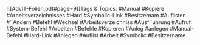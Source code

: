 
![[AdvIT-Folien.pdf#page=9]]Tags & Topics:
   #Manual
   #Kopiere
   #Arbeitsverzeichnisses
   #Hard
   #Symbolic-Link
   #Besitzernam
   #Auﬂisten
   #¨Andern
   #Befehl
   #Wechsel
   #Arbeitsverzeichniss
   #Ausf¨uhrung
   #Aufruf
   #System-Befehl
   #Arbeiten
   #Befehle
   #Kopieren
   #Anleg
   #anlegen
   #Manual-Befehl
   #Hard-Link
   #Anlegen
   #Auﬂist
   #Arbeit
   #Symbolic
   #Besitzername